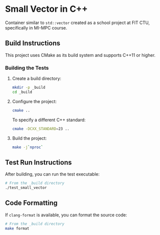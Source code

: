 # Small Vector in C++

Container similar to `std::vector` created as a school project at FIT CTU, specifically in MI-MPC course.

## Build Instructions

This project uses CMake as its build system and supports C++11 or higher.

### Building the Tests

1. Create a build directory:
   ```bash
   mkdir -p _build
   cd _build
   ```

2. Configure the project:
   ```bash
   cmake ..
   ```

   To specify a different C++ standard:
   ```bash
   cmake -DCXX_STANDARD=23 ..
   ```

3. Build the project:
   ```bash
   make -j`nproc`
   ```

## Test Run Instructions

After building, you can run the test executable:

```bash
# From the _build directory
./test_small_vector
```

## Code Formatting

If `clang-format` is available, you can format the source code:

```bash
# From the _build directory
make format
```

